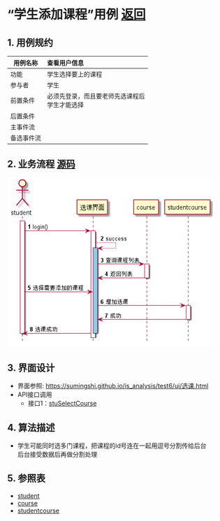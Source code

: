 ﻿﻿<!-- markdownlint-disable MD033-->
<!-- 禁止MD033类型的警告 https://www.npmjs.com/package/markdownlint -->

# “学生添加课程”用例 [返回](../README.md)
## 1. 用例规约

|用例名称|查看用户信息|
|-------|:-------------|
|功能|学生选择要上的课程|
|参与者|学生|
|前置条件|必须先登录，而且要老师先选课程后<br>学生才能选择|
|后置条件||
|主事件流| |
|备选事件流| |

## 2. 业务流程 [源码](../src/学生添加课程.puml)
![教师选课](../picture/学生添加课程.png)

## 3. 界面设计
- 界面参照: https://sumingshi.github.io/is_analysis/test6/ui/选课.html
- API接口调用
    - 接口1：[stuSelectCourse](../接口/stuSelectCourse.md)

## 4. 算法描述
- 学生可能同时选多门课程，把课程的id号连在一起用逗号分割传给后台<br>后台接受数据后再做分割处理
    
## 5. 参照表
- [student](../数据库设计.md/#student)
- [course](../数据库设计.md/#course)
- [studentcourse](../数据库设计.md/#electivecourse)


